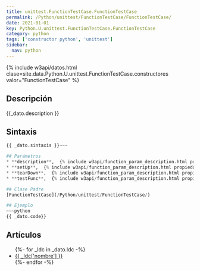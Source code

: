 ```yaml
---
title: unittest.FunctionTestCase.FunctionTestCase
permalink: /Python/unittest/FunctionTestCase/FunctionTestCase/
date: 2021-01-01
key: Python.U.unittest.FunctionTestCase.FunctionTestCase
category: python
tags: ['constructor python', 'unittest']
sidebar: 
  nav: python
---
```


{% include w3api/datos.html clase=site.data.Python.U.unittest.FunctionTestCase.constructores valor="FunctionTestCase" %}

## Descripción
{{_dato.description }}

## Sintaxis
~~~python
{{ _dato.sintaxis }}~~~

## Parámetros
* **description**,  {% include w3api/function_param_description.html propiedad=site.data.Python.U.unittest.FunctionTestCase.FunctionTestCase valor="description" %}
* **setUp**,  {% include w3api/function_param_description.html propiedad=site.data.Python.U.unittest.FunctionTestCase.FunctionTestCase valor="setUp" %}
* **tearDown**,  {% include w3api/function_param_description.html propiedad=site.data.Python.U.unittest.FunctionTestCase.FunctionTestCase valor="tearDown" %}
* **testFunc**,  {% include w3api/function_param_description.html propiedad=site.data.Python.U.unittest.FunctionTestCase.FunctionTestCase valor="testFunc" %}

## Clase Padre
[FunctionTestCase](/Python/unittest/FunctionTestCase/)

## Ejemplo
~~~python
{{ _dato.code}}
~~~

## Artículos
<ul>
{%- for _ldc in _dato.ldc -%}
   <li>
       <a href="{{_ldc['url'] }}">{{ _ldc['nombre'] }}</a>
   </li>
{%- endfor -%}
</ul>
